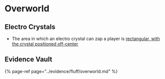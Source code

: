 # Overworld

## Electro Crystals 

- The area in which an electro crystal can zap a player is [rectangular, with the crystal positioned off-center](../../../evidence/fluff/overworld.md#electro-crystal-range)

## Evidence Vault

{% page-ref page="../evidence/fluff/overworld.md" %}
